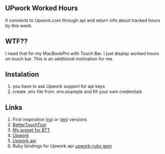 ## UPwork Worked Hours

It connects to Upwork.com through api and return info about tracked hours by this week.

## WTF?? 

I need that for my MacBookPro with Touch Bar. I just display worked hours on touch bar. This is an additional motivation for me.

## Instalation
1. you have to ask Upwork support for api keys
1. create .env file from .env.example and fill your own credentials


## Links

1. First inspiration ([ru](http://vas3k.ru/blog/touchbar/)) or ([en](https://vas3k.com/blog/touchbar/)) versions
1. [BetterTouchTool](https://folivora.ai)
1. [My preset for BTT](https://github.com/alexmamonchik/macbook-pro-touchbar-preset)
1. [Upwork](https://upwork.com)
1. [Upwork api](http://developers.upwork.com/)
1. Ruby bindings for Upwork api [upwork-ruby gem](https://github.com/upwork/ruby-upwork) 

